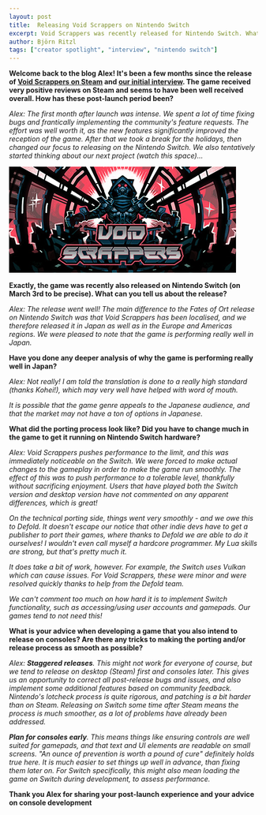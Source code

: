 ```yaml
---
layout: post
title:  Releasing Void Scrappers on Nintendo Switch
excerpt: Void Scrappers was recently released for Nintendo Switch. What where the challenges and what can you do to make your own porting experience smoother?
author: Björn Ritzl
tags: ["creator spotlight", "interview", "nintendo switch"]
---
```


__Welcome back to the blog Alex! It's been a few months since the release of [Void Scrappers on Steam](https://store.steampowered.com/app/2005210/Void_Scrappers/) and [our initial interview](https://defold.com/2022/11/24/Void-Scrappers-post-mortem/). The game received very positive reviews on Steam and seems to have been well received overall. How has these post-launch period been?__

*Alex: The first month after launch was intense. We spent a lot of time fixing bugs and frantically implementing the community's feature requests. The effort was well worth it, as the new features significantly improved the reception of the game. After that we took a break for the holidays, then changed our focus to releasing on the Nintendo Switch. We also tentatively started thinking about our next project (watch this space)...*

![](/images/posts/void-scrappers-post-mortem/void-scrappers-key-art.jpeg)

__Exactly, the game was recently also released on Nintendo Switch (on March 3rd to be precise). What can you tell us about the release?__

*Alex: The release went well! The main difference to the Fates of Ort release on Nintendo Switch was that Void Scrappers has been localised, and we therefore released it in Japan as well as in the Europe and Americas regions. We were pleased to note that the game is performing really well in Japan.*


__Have you done any deeper analysis of why the game is performing really well in Japan?__

*Alex: Not really! I am told the translation is done to a really high standard (thanks Kohei!), which may very well have helped with word of mouth.*

*It is possible that the game genre appeals to the Japanese audience, and that the market may not have a ton of options in Japanese.*


__What did the porting process look like? Did you have to change much in the game to get it running on Nintendo Switch hardware?__

*Alex: Void Scrappers pushes performance to the limit, and this was immediately noticeable on the Switch. We were forced to make actual changes to the gameplay in order to make the game run smoothly. The effect of this was to push performance to a tolerable level, thankfully without sacrificing enjoyment. Users that have played both the Switch version and desktop version have not commented on any apparent differences, which is great!*

*On the technical porting side, things went very smoothly - and we owe this to Defold. It doesn't escape our notice that other indie devs have to get a publisher to port their games, where thanks to Defold we are able to do it ourselves! I wouldn't even call myself a hardcore programmer. My Lua skills are strong, but that's pretty much it.*

*It does take a bit of work, however. For example, the Switch uses Vulkan which can cause issues. For Void Scrappers, these were minor and were resolved quickly thanks to help from the Defold team.*

*We can't comment too much on how hard it is to implement Switch functionality, such as accessing/using user accounts and gamepads. Our games tend to not need this!*


__What is your advice when developing a game that you also intend to release on consoles? Are there any tricks to making the porting and/or release process as smooth as possible?__

*Alex: __Staggered releases__. This might not work for everyone of course, but we tend to release on desktop (Steam) first and consoles later. This gives us an opportunity to correct all post-release bugs and issues, and also implement some additional features based on community feedback. Nintendo's lotcheck process is quite rigorous, and patching is a bit harder than on Steam. Releasing on Switch some time after Steam means the process is much smoother, as a lot of problems have already been addressed.*

*__Plan for consoles early__. This means things like ensuring controls are well suited for gamepads, and that text and UI elements are readable on small screens. "An ounce of prevention is worth a pound of cure" definitely holds true here. It is much easier to set things up well in advance, than fixing them later on. For Switch specifically, this might also mean loading the game on Switch during development, to assess performance.*

__Thank you Alex for sharing your post-launch experience and your advice on console development__